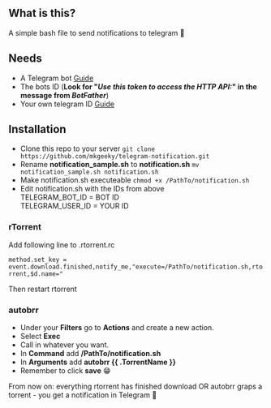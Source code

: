 ## What is this?

A simple bash file to send notifications to telegram :muscle:

## Needs

- A Telegram bot [Guide](https://core.telegram.org/bots#3-how-do-i-create-a-bot)
- The bots ID (**Look for "_Use this token to access the HTTP API:_" in the message from _BotFather_**)
- Your own telegram ID [Guide](https://www.alphr.com/telegram-find-user-id/)

## Installation

* Clone this repo to your server
`git clone https://github.com/mkgeeky/telegram-notification.git`
* Rename **notification_sample.sh** to **notification.sh**
`mv notification_sample.sh notification.sh`
* Make notification.sh executeable
`chmod +x /PathTo/notification.sh`
* Edit notification.sh with the IDs from above
<br>TELEGRAM_BOT_ID = BOT ID
<br>TELEGRAM_USER_ID = YOUR ID

### rTorrent
Add following line to .rtorrent.rc

`method.set_key = event.download.finished,notify_me,"execute=/PathTo/notification.sh,rtorrent,$d.name="`

Then restart rtorrent

### autobrr
* Under your **Filters** go to **Actions** and create a new action.
* Select **Exec**
* Call in whatever you want.
* In **Command** add **/PathTo/notification.sh**
* In **Arguments** add **autobrr {{ .TorrentName }}**
* Remember to click **save** :grin:

From now on: everything rtorrent has finished download OR autobrr graps a torrent - you get a notification in Telegram :slightly_smiling_face:
